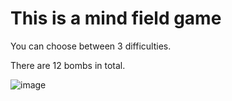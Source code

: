 # This is a mind field game

You can choose between 3 difficulties.

There are 12 bombs in total.

![image](https://github.com/user-attachments/assets/a16ae520-8e60-410b-8a10-4d8cb93b7769)
